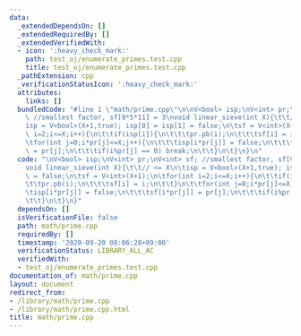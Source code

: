 ```yaml
---
data:
  _extendedDependsOn: []
  _extendedRequiredBy: []
  _extendedVerifiedWith:
  - icon: ':heavy_check_mark:'
    path: test_oj/enumerate_primes.test.cpp
    title: test_oj/enumerate_primes.test.cpp
  _pathExtension: cpp
  _verificationStatusIcon: ':heavy_check_mark:'
  attributes:
    links: []
  bundledCode: "#line 1 \"math/prime.cpp\"\n\nV<bool> isp;\nV<int> pr;\nV<int> sf;\
    \ //smallest factor, sf[9*5*11] = 3\nvoid linear_sieve(int X){\t\t// <= X\n\t\
    isp = V<bool>(X+1,true); isp[0] = isp[1] = false;\n\tsf = V<int>(X+1);\n\tfor(int\
    \ i=2;i<=X;i++){\n\t\tif(isp[i]){\n\t\t\tpr.pb(i);\n\t\t\tsf[i] = i;\n\t\t}\n\t\
    \tfor(int j=0;i*pr[j]<=X;j++){\n\t\t\tisp[i*pr[j]] = false;\n\t\t\tsf[i*pr[j]]\
    \ = pr[j];\n\t\t\tif(i%pr[j] == 0) break;\n\t\t}\n\t}\n}\n"
  code: "\nV<bool> isp;\nV<int> pr;\nV<int> sf; //smallest factor, sf[9*5*11] = 3\n\
    void linear_sieve(int X){\t\t// <= X\n\tisp = V<bool>(X+1,true); isp[0] = isp[1]\
    \ = false;\n\tsf = V<int>(X+1);\n\tfor(int i=2;i<=X;i++){\n\t\tif(isp[i]){\n\t\
    \t\tpr.pb(i);\n\t\t\tsf[i] = i;\n\t\t}\n\t\tfor(int j=0;i*pr[j]<=X;j++){\n\t\t\
    \tisp[i*pr[j]] = false;\n\t\t\tsf[i*pr[j]] = pr[j];\n\t\t\tif(i%pr[j] == 0) break;\n\
    \t\t}\n\t}\n}"
  dependsOn: []
  isVerificationFile: false
  path: math/prime.cpp
  requiredBy: []
  timestamp: '2020-09-20 08:06:28+09:00'
  verificationStatus: LIBRARY_ALL_AC
  verifiedWith:
  - test_oj/enumerate_primes.test.cpp
documentation_of: math/prime.cpp
layout: document
redirect_from:
- /library/math/prime.cpp
- /library/math/prime.cpp.html
title: math/prime.cpp
---
```

